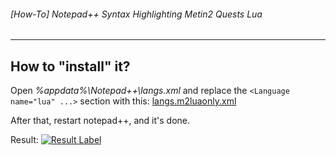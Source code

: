 ###### [How-To] Notepad++ Syntax Highlighting Metin2 Quests Lua

---
## How to "install" it?
Open *%appdata%\Notepad++\langs.xml* and replace the `<Language name="lua" ...>` section with this: [langs.m2luaonly.xml](https://github.com/martysama0134/how-to-mt2-general/raw/master/quest-syntax-highlighting/langs.m2luaonly.xml)

After that, restart notepad++, and it's done.

Result:
[![Result Label](http://i.imgur.com/ijAVxHg.png)](http://i.imgur.com/ijAVxHg.png)
